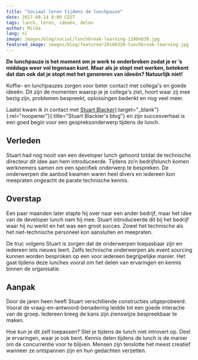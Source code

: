 ```yaml
---
title: "Sociaal leren tijdens de lunchpauze"
date: 2017-08-14 8:00 CEST
tags: lunch, leren, ideeën, delen
author: Milda
lang: nl
image: images/blog/social/lunchbreak-learning-1200x630.jpg
featured_image: images/blog/featured/20160330-lunchbreak-learning.jpg
---
```


__De lunchpauze is het moment om je werk te onderbreken zodat je er ’s middags weer vol tegenaan kunt. Maar als je stopt met werken, betekent dat dan ook dat je stopt met het genereren van ideeën? Natuurlijk niet!__

Koffie- en lunchpauzes zorgen voor beter contact met collega's en goede ideeën. Dit zijn de momenten waarop je je collega's ziet, hoort waar zij mee bezig zijn, problemen bespreekt, oplossingen bedenkt en nog veel meer.

Laatst kwam ik in contact met [Stuart Blacker](https://im5tu.io/){:target="_blank"}{:rel="noopener"}{:title="Stuart Blackler's blog"} en zijn succesverhaal is een goed begin voor een gespreksonderwerp tijdens de lunch.

## Verleden

Stuart had nog nooit van een developer lunch gehoord totdat de technische directeur dit idee aan hem introduceerde. Tijdens zo’n bedrijfslunch komen werknemers samen om een specifiek onderwerp te bespreken. De onderwerpen die aanbod kwamen waren heel divers en iedereen kon meepraten ongeacht de parate technische kennis.

## Overstap

Een paar maanden later stapte hij over naar een ander bedrijf, maar het idee van de developer lunch nam hij mee. Stuart introduceerde dit bij het bedrijf waar hij nu werkt en het was een groot succes. Zowel het technische als het niet-technische personeel kon aansluiten en meepraten.

De truc volgens Stuart is zorgen dat de onderwerpen toepasbaar zijn en iedereen iets nieuws leert. Zelfs technische onderwerpen als event sourcing kunnen worden besproken op een voor iedereen begrijpelijke manier. Het gaat tijdens deze lunches vooral om het delen van ervaringen en kennis binnen de organisatie.

## Aanpak

Door de jaren heen heeft Stuart verschillende constructies uitgeprobeerd. Vooral de vraag-en-antwoord-benadering leidde tot een goede interactie van de groep. Iedereen kreeg de kans zijn zienswijze bespreekbaar te maken.

Hoe kun je dit zelf toepassen? Stel je tijdens de lunch niet introvert op. Deel je ervaringen, waar je ook bent. Kennis delen tijdens de lunch is de manier om de concurrentie voor te blijven. Mensen zijn tenslotte het meest creatief wanneer ze ontspannen zijn en hun gedachten verzetten.
